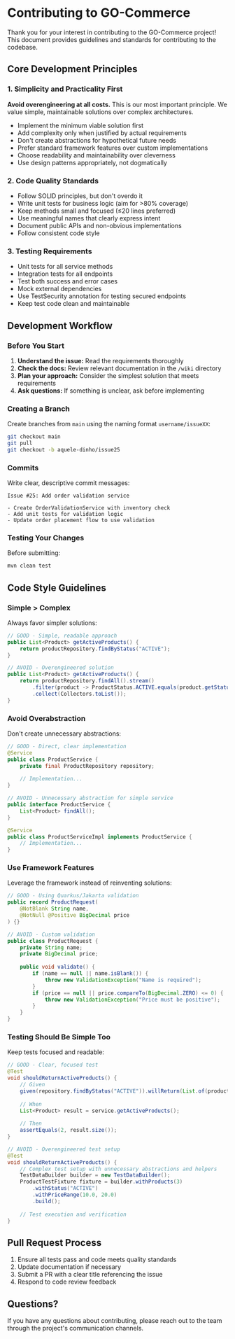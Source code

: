 # Contributing to GO-Commerce

Thank you for your interest in contributing to the GO-Commerce project! This document provides guidelines and standards for contributing to the codebase.

## Core Development Principles

### 1. Simplicity and Practicality First

**Avoid overengineering at all costs.** This is our most important principle. We value simple, maintainable solutions over complex architectures.

- Implement the minimum viable solution first
- Add complexity only when justified by actual requirements
- Don't create abstractions for hypothetical future needs
- Prefer standard framework features over custom implementations
- Choose readability and maintainability over cleverness
- Use design patterns appropriately, not dogmatically

### 2. Code Quality Standards

- Follow SOLID principles, but don't overdo it
- Write unit tests for business logic (aim for >80% coverage)
- Keep methods small and focused (≤20 lines preferred)
- Use meaningful names that clearly express intent
- Document public APIs and non-obvious implementations
- Follow consistent code style

### 3. Testing Requirements

- Unit tests for all service methods
- Integration tests for all endpoints
- Test both success and error cases
- Mock external dependencies
- Use TestSecurity annotation for testing secured endpoints
- Keep test code clean and maintainable

## Development Workflow

### Before You Start

1. **Understand the issue:** Read the requirements thoroughly
2. **Check the docs:** Review relevant documentation in the `/wiki` directory
3. **Plan your approach:** Consider the simplest solution that meets requirements
4. **Ask questions:** If something is unclear, ask before implementing

### Creating a Branch

Create branches from `main` using the naming format `username/issueXX`:

```bash
git checkout main
git pull
git checkout -b aquele-dinho/issue25
```

### Commits

Write clear, descriptive commit messages:

```
Issue #25: Add order validation service

- Create OrderValidationService with inventory check 
- Add unit tests for validation logic
- Update order placement flow to use validation
```

### Testing Your Changes

Before submitting:

```bash
mvn clean test
```

## Code Style Guidelines

### Simple > Complex

Always favor simpler solutions:

```java
// GOOD - Simple, readable approach
public List<Product> getActiveProducts() {
    return productRepository.findByStatus("ACTIVE");
}

// AVOID - Overengineered solution
public List<Product> getActiveProducts() {
    return productRepository.findAll().stream()
        .filter(product -> ProductStatus.ACTIVE.equals(product.getStatus()))
        .collect(Collectors.toList());
}
```

### Avoid Overabstraction

Don't create unnecessary abstractions:

```java
// GOOD - Direct, clear implementation
@Service
public class ProductService {
    private final ProductRepository repository;
    
    // Implementation...
}

// AVOID - Unnecessary abstraction for simple service
public interface ProductService {
    List<Product> findAll();
}

@Service
public class ProductServiceImpl implements ProductService {
    // Implementation...
}
```

### Use Framework Features

Leverage the framework instead of reinventing solutions:

```java
// GOOD - Using Quarkus/Jakarta validation
public record ProductRequest(
    @NotBlank String name,
    @NotNull @Positive BigDecimal price
) {}

// AVOID - Custom validation
public class ProductRequest {
    private String name;
    private BigDecimal price;
    
    public void validate() {
        if (name == null || name.isBlank()) {
            throw new ValidationException("Name is required");
        }
        if (price == null || price.compareTo(BigDecimal.ZERO) <= 0) {
            throw new ValidationException("Price must be positive");
        }
    }
}
```

### Testing Should Be Simple Too

Keep tests focused and readable:

```java
// GOOD - Clear, focused test
@Test
void shouldReturnActiveProducts() {
    // Given
    given(repository.findByStatus("ACTIVE")).willReturn(List.of(product1, product2));
    
    // When
    List<Product> result = service.getActiveProducts();
    
    // Then
    assertEquals(2, result.size());
}

// AVOID - Overengineered test setup
@Test
void shouldReturnActiveProducts() {
    // Complex test setup with unnecessary abstractions and helpers
    TestDataBuilder builder = new TestDataBuilder();
    ProductTestFixture fixture = builder.withProducts(3)
        .withStatus("ACTIVE")
        .withPriceRange(10.0, 20.0)
        .build();
        
    // Test execution and verification
}
```

## Pull Request Process

1. Ensure all tests pass and code meets quality standards
2. Update documentation if necessary
3. Submit a PR with a clear title referencing the issue
4. Respond to code review feedback

## Questions?

If you have any questions about contributing, please reach out to the team through the project's communication channels.